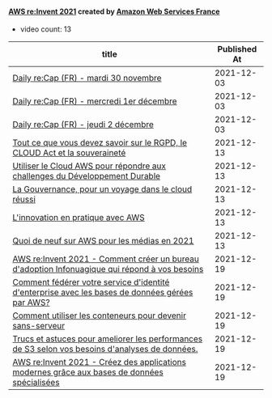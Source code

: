 

#### [AWS re:Invent 2021](https://www.youtube.com/playlist?list=PLL_L4MF1Z7JVxkNOAetbK8hCmJWRanQah) created by [Amazon Web Services France](https://www.youtube.com/channel/UCDE2Dt16Asi-RiR_GNe9scA)

* video count: 13 

| title                                                                                                                                          | Published At |
| ---------------------------------------------------------------------------------------------------------------------------------------------- | ------------ |
| [Daily re:Cap (FR) - mardi 30 novembre](https://www.youtube.com/watch?v=o5i0a3EZUT0)                                                           | 2021-12-03   |
| [Daily re:Cap (FR) - mercredi 1er décembre](https://www.youtube.com/watch?v=_hzDXgDm2W4)                                                       | 2021-12-03   |
| [Daily re:Cap (FR) - jeudi 2 décembre](https://www.youtube.com/watch?v=n8J98A2axJY)                                                            | 2021-12-03   |
| [Tout ce que vous devez savoir sur le RGPD, le CLOUD Act et la souveraineté](https://www.youtube.com/watch?v=4L3Sg4tTxRI)                      | 2021-12-13   |
| [Utiliser le Cloud AWS pour répondre aux challenges du Développement Durable](https://www.youtube.com/watch?v=izYfSmCQ3yY)                     | 2021-12-13   |
| [La Gouvernance, pour un voyage dans le cloud réussi](https://www.youtube.com/watch?v=sRy_DkPKd7E)                                             | 2021-12-13   |
| [L'innovation en pratique avec AWS](https://www.youtube.com/watch?v=2suaVul4n_M)                                                               | 2021-12-13   |
| [Quoi de neuf sur AWS pour les médias en 2021](https://www.youtube.com/watch?v=oCcETkgG3fY)                                                    | 2021-12-13   |
| [AWS re:Invent 2021 - Comment créer un bureau d'adoption Infonuagique qui répond à vos besoins](https://www.youtube.com/watch?v=fNTxottdPyU)   | 2021-12-19   |
| [Comment fédérer votre service d'identité d'enterprise avec les bases de données gérées par AWS?](https://www.youtube.com/watch?v=LpnC7eoclJI) | 2021-12-19   |
| [Comment utiliser les conteneurs pour devenir sans-serveur](https://www.youtube.com/watch?v=6x86-W7tYqA)                                       | 2021-12-19   |
| [Trucs et astuces pour ameliorer les performances de S3 selon vos besoins d'analyses de données.](https://www.youtube.com/watch?v=xpZ13GJfQeA) | 2021-12-19   |
| [AWS re:Invent 2021 - Créez des applications modernes grâce aux bases de données spécialisées](https://www.youtube.com/watch?v=uyEvrYQnMjY)    | 2021-12-19   |